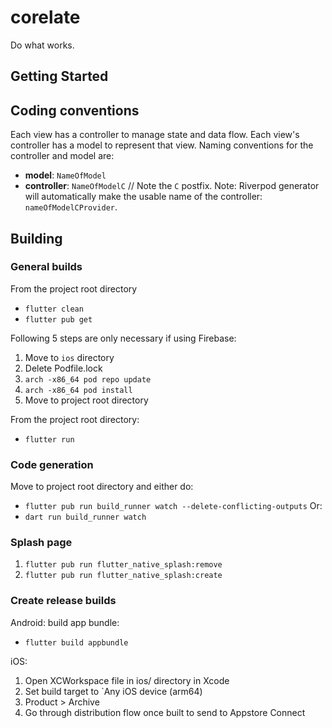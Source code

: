 # corelate
Do what works.

## Getting Started

## Coding conventions
Each view has a controller to manage state and data flow.
Each view's controller has a model to represent that view.
Naming conventions for the controller and model are:
- **model**: `NameOfModel`
- **controller**: `NameOfModelC` // Note the `C` postfix.
Note: Riverpod generator will automatically make the usable name of the controller: `nameOfModelCProvider`.

## Building

### General builds
From the project root directory
- `flutter clean`
- `flutter pub get`

Following 5 steps are only necessary if using Firebase:
1. Move to `ios` directory
2. Delete Podfile.lock
3. `arch -x86_64 pod repo update`
4. `arch -x86_64 pod install`
5. Move to project root directory

From the project root directory:
- `flutter run`

### Code generation
Move to project root directory and either do:
- `flutter pub run build_runner watch --delete-conflicting-outputs` 
Or:
- `dart run build_runner watch`

### Splash page
1. `flutter pub run flutter_native_splash:remove`
2. `flutter pub run flutter_native_splash:create`

### Create release builds
Android: build app bundle:
- `flutter build appbundle`

iOS:
1. Open XCWorkspace file in ios/ directory in Xcode
2. Set build target to `Any iOS device (arm64)
3. Product > Archive
4. Go through distribution flow once built to send to Appstore Connect